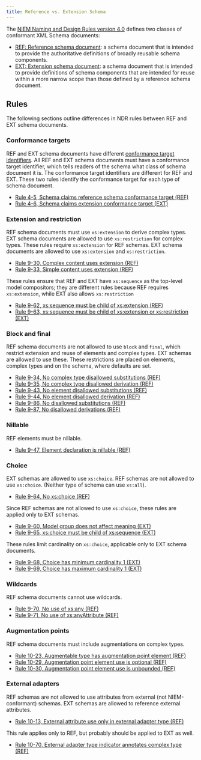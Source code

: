 ```yaml
---
title: Reference vs. Extension Schema
---
```


The [NIEM Naming and Design Rules version
4.0](https://reference.niem.gov/niem/specification/naming-and-design-rules/4.0/niem-ndr-4.0.html)
defines two classes of conformant XML Schema documents:

* [REF: Reference schema
document](https://reference.niem.gov/niem/specification/naming-and-design-rules/4.0/niem-ndr-4.0.html#section_4.1.1):
a schema document that is intended to provide the authoritative definitions of
broadly reusable schema components.
* [EXT: Extension schema
document](https://reference.niem.gov/niem/specification/naming-and-design-rules/4.0/niem-ndr-4.0.html#section_4.1.2):
a schema document that is intended to provide definitions of schema components
that are intended for reuse within a more narrow scope than those defined by a
reference schema document.

## Rules

The following sections outline differences in NDR rules between REF and EXT schema documents.

### Conformance targets

REF and EXT schema documents have different [conformance target
identifiers](https://reference.niem.gov/niem/specification/conformance-targets-attribute/3.0/NIEM-CTAS-3.0-2014-07-31.html#definition_conformance_target_identifier). All
REF and EXT schema documents must have a conformance target identifier, which
tells readers of the schema what class of schema document it is. The conformance
target identifiers are different for REF and EXT. These two rules identify the
conformance target for each type of schema document.

* [Rule 4-5, Schema claims reference schema conformance target (REF)](https://reference.niem.gov/niem/specification/naming-and-design-rules/4.0/niem-ndr-4.0.html#rule_4-5)
* [Rule 4-6, Schema claims extension conformance target (EXT)](https://reference.niem.gov/niem/specification/naming-and-design-rules/4.0/niem-ndr-4.0.html#rule_4-6)

### Extension and restriction

REF schema documents must use `xs:extension` to derive complex types. EXT schema
documents are allowed to use `xs:restriction` for complex types. These rules
require `xs:extension` for REF schemas. EXT schema documents are allowed to
use `xs:extension` and `xs:restriction`.

* [Rule 9-30, Complex content uses extension (REF)](https://reference.niem.gov/niem/specification/naming-and-design-rules/4.0/niem-ndr-4.0.html#rule_9-30)
* [Rule 9-33, Simple content uses extension (REF)](https://reference.niem.gov/niem/specification/naming-and-design-rules/4.0/niem-ndr-4.0.html#rule_9-33)

These rules ensure that REF and EXT have `xs:sequence` as the top-level model compositors; they are different rules because REF requires `xs:extension`, while EXT also allows `xs:restriction`

* [Rule 9-62, xs:sequence must be child of xs:extension (REF)](https://reference.niem.gov/niem/specification/naming-and-design-rules/4.0/niem-ndr-4.0.html#rule_9-62)
* [Rule 9-63, xs:sequence must be child of xs:extension or xs:restriction (EXT)](https://reference.niem.gov/niem/specification/naming-and-design-rules/4.0/niem-ndr-4.0.html#rule_9-63)

### Block and final

REF schema documents are not allowed to use `block` and `final`, which restrict
extension and reuse of elements and complex types. EXT schemas are allowed to
use these. These restrictions are placed on elements, complex types and on the
schema, where defaults are set.

* [Rule 9-34, No complex type disallowed substitutions (REF)](https://reference.niem.gov/niem/specification/naming-and-design-rules/4.0/niem-ndr-4.0.html#rule_9-34)
* [Rule 9-35, No complex type disallowed derivation (REF)](https://reference.niem.gov/niem/specification/naming-and-design-rules/4.0/niem-ndr-4.0.html#rule_9-35)
* [Rule 9-43, No element disallowed substitutions (REF)](https://reference.niem.gov/niem/specification/naming-and-design-rules/4.0/niem-ndr-4.0.html#rule_9-43)
* [Rule 9-44, No element disallowed derivation (REF)](https://reference.niem.gov/niem/specification/naming-and-design-rules/4.0/niem-ndr-4.0.html#rule_9-44)
* [Rule 9-86, No disallowed substitutions (REF)](https://reference.niem.gov/niem/specification/naming-and-design-rules/4.0/niem-ndr-4.0.html#rule_9-86)
* [Rule 9-87, No disallowed derivations (REF)](https://reference.niem.gov/niem/specification/naming-and-design-rules/4.0/niem-ndr-4.0.html#rule_9-87)

### Nillable

REF elements must be nillable.

* [Rule 9-47, Element declaration is nillable (REF)](https://reference.niem.gov/niem/specification/naming-and-design-rules/4.0/niem-ndr-4.0.html#rule_9-47)

### Choice

EXT schemas are allowed to use `xs:choice`. REF schemas are not allowed to use
`xs:choice`. (Neither type of schema can use `xs:all`).

* [Rule 9-64, No xs:choice (REF)](https://reference.niem.gov/niem/specification/naming-and-design-rules/4.0/niem-ndr-4.0.html#rule_9-64)

Since REF schemas are not allowed to use `xs:choice`, these rules are applied only to EXT schemas.

* [Rule 9-60, Model group does not affect meaning (EXT)](https://reference.niem.gov/niem/specification/naming-and-design-rules/4.0/niem-ndr-4.0.html#rule_9-60)
* [Rule 9-65, xs:choice must be child of xs:sequence (EXT)](https://reference.niem.gov/niem/specification/naming-and-design-rules/4.0/niem-ndr-4.0.html#rule_9-65)

These rules limit cardinality on `xs:choice`, applicable only to EXT schema documents.

* [Rule 9-68, Choice has minimum cardinality 1 (EXT)](https://reference.niem.gov/niem/specification/naming-and-design-rules/4.0/niem-ndr-4.0.html#rule_9-68)
* [Rule 9-69, Choice has maximum cardinality 1 (EXT)](https://reference.niem.gov/niem/specification/naming-and-design-rules/4.0/niem-ndr-4.0.html#rule_9-69)

### Wildcards

REF schema documents cannot use wildcards.

* [Rule 9-70, No use of xs:any (REF)](https://reference.niem.gov/niem/specification/naming-and-design-rules/4.0/niem-ndr-4.0.html#rule_9-70)
* [Rule 9-71, No use of xs:anyAttribute (REF)](https://reference.niem.gov/niem/specification/naming-and-design-rules/4.0/niem-ndr-4.0.html#rule_9-71)

### Augmentation points

REF schema documents must include augmentations on complex types.

* [Rule 10-23, Augmentable type has augmentation point element (REF)](https://reference.niem.gov/niem/specification/naming-and-design-rules/4.0/niem-ndr-4.0.html#rule_10-23)
* [Rule 10-29, Augmentation point element use is optional (REF)](https://reference.niem.gov/niem/specification/naming-and-design-rules/4.0/niem-ndr-4.0.html#rule_10-29)
* [Rule 10-30, Augmentation point element use is unbounded (REF)](https://reference.niem.gov/niem/specification/naming-and-design-rules/4.0/niem-ndr-4.0.html#rule_10-30)

### External adapters

REF schemas are not allowed to use attributes from external (not
NIEM-conformant) schemas. EXT schemas are allowed to reference external
attributes.

* [Rule 10-13, External attribute use only in external adapter type (REF)](https://reference.niem.gov/niem/specification/naming-and-design-rules/4.0/niem-ndr-4.0.html#rule_10-13)

This rule applies only to REF, but probably should be applied to EXT as well.

* [Rule 10-70, External adapter type indicator annotates complex type (REF)](https://reference.niem.gov/niem/specification/naming-and-design-rules/4.0/niem-ndr-4.0.html#rule_10-70)
